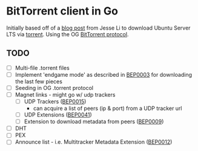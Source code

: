 # BitTorrent client in Go

Initially based off of a [blog post][jl-blog-post] from Jesse Li to download Ubuntu Server LTS via [torrent][ubuntu-torrent-url]. Using the OG [BitTorrent protocol][BEP0003].

## TODO
- [ ] Multi-file .torrent files
- [ ] Implement 'endgame mode' as described in [BEP0003][] for downloading the last few pieces
- [ ] Seeding in OG .torrent protocol
- [ ] Magnet links - might go w/ udp trackers
    - [ ] UDP Trackers ([BEP0015][])
        - can acquire a list of peers (ip & port) from a UDP tracker url
    - [ ] UDP Extensions ([BEP0041][])
    - [ ] Extension to download metadata from peers ([BEP0009][])
- [ ] DHT
- [ ] PEX
- [ ] Announce list - i.e. Multitracker Metadata Extension ([BEP0012])

<!-- reference links -->
[jl-blog-post]: https://blog.jse.li/posts/torrent/
[ubuntu-torrent-url]: https://ubuntu.com/download/alternative-downloads
[BEP0003]: http://bittorrent.org/beps/bep_0003.html 'original bittorrent spec'
[BEP0015]: http://bittorrent.org/beps/bep_0015.html 'UDP Trackers'
[BEP0009]:  http://bittorrent.org/beps/bep_0009.html 'Extension for Peers to Send Metadata Files'
[BEP0041]: http://bittorrent.org/beps/bep_0041.html 'UDP Extensions'
[BEP0012]: http://bittorrent.org/beps/bep_0012.html 'Multitracker Metadata Extension'